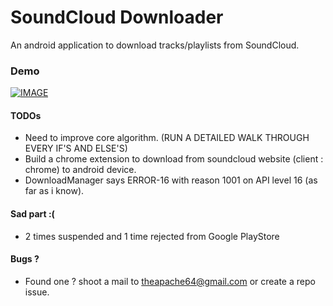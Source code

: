 # SoundCloud Downloader
An android application to download tracks/playlists from SoundCloud.

### Demo

[![IMAGE](https://raw.githubusercontent.com/theapache64/SoundCloud-Downloader/master/youtube.png)](https://www.youtube.com/watch?v=qv0OWufJOoU)

#### TODOs

- Need to improve core algorithm. (RUN A DETAILED WALK THROUGH EVERY IF'S AND ELSE'S)
- Build a chrome extension to download from soundcloud website (client : chrome) to android device.
- DownloadManager says ERROR-16 with reason 1001 on API level 16 (as far as i know).

#### Sad part :(

- 2 times suspended and 1 time rejected from Google PlayStore

#### Bugs ?

- Found one ? shoot a mail to theapache64@gmail.com or create a repo issue.



